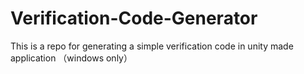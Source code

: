 # Verification-Code-Generator
 This is a repo for generating a simple verification code in unity made application （windows only）
